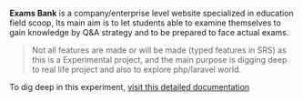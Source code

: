 **Exams Bank** is a company/enterprise level website specialized in education field scoop, Its main aim is to let students able to examine themselves to gain knowledge by Q&A strategy and to be prepared to face actual exams.

> Not all features are made or will be made (typed features in SRS) as this is a Experimental project, and the main purpose is digging deep to real life project and also to explore php/laravel world.

To dig deep in this experiment, [visit this detailed documentation](https://www.google.com "Exams Bank Docs")